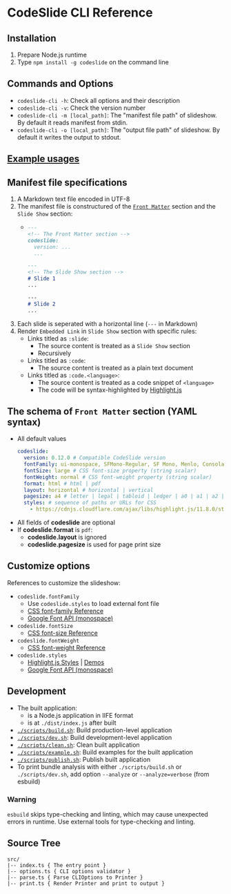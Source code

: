 # CodeSlide CLI Reference

## Installation
1. Prepare Node.js runtime
2. Type `npm install -g codeslide` on the command line

## Commands and Options
- `codeslide-cli -h`: Check all options and their description
- `codeslide-cli -v`: Check the version number
- `codeslide-cli -m [local_path]`: The "manifest file path" of slideshow.
By default it reads manifest from stdin.
- `codeslide-cli -o [local_path]`: The "output file path" of slideshow. By default it writes the output to stdout.

## [Example usages](https://github.com/AsherJingkongChen/codeslide/tree/main/applications/cli/examples/)

## Manifest file specifications
1. A Markdown text file encoded in UTF-8
2. The manifest file is constructured of the [`Front Matter`](#the-schema-of-front-matter-section-yaml-syntax) section and the `Slide Show` section:
   - ```md
     ---
     <!-- The Front Matter section -->
     codeslide:
       version: ...
       ...

     ---
     <!-- The Slide Show section -->
     # Slide 1
     ...

     ---
     # Slide 2
     ...
     ```
3. Each slide is seperated with a horizontal line (`---` in Markdown)
4. Render `Embedded Link` in `Slide Show` section with specific rules:
   - Links titled as `:slide`:
      - The source content is treated as a `Slide Show` section
      - Recursively
   - Links titled as `:code`:
      - The source content is treated as a plain text document
   - Links titled as `:code.<language>`:
      - The source content is treated as a code snippet of `<language>`
      - The code will be syntax-highlighted by [Highlight.js](https://github.com/highlightjs/highlight.js)

## The schema of `Front Matter` section (YAML syntax)
- All default values
   ```yaml
   codeslide:
     version: 0.12.0 # Compatible CodeSlide version
     fontFamily: ui-monospace, SFMono-Regular, SF Mono, Menlo, Consolas, Liberation Mono, monospace # CSS font-family property
     fontSize: large # CSS font-size property (string scalar)
     fontWeight: normal # CSS font-weight property (string scalar)
     format: html # html | pdf
     layout: horizontal # horizontal | vertical
     pagesize: a4 # letter | legal | tabloid | ledger | a0 | a1 | a2 | a3 | a4 | a5 | a6
     styles: # sequence of paths or URLs for CSS 
       - https://cdnjs.cloudflare.com/ajax/libs/highlight.js/11.8.0/styles/github-dark-dimmed.min.css
   ```
- All fields of **codeslide** are optional
- If **codeslide.format** is `pdf`:
  - **codeslide.layout** is ignored
  - **codeslide.pagesize** is used for page print size

## Customize options
References to customize the slideshow:
  - `codeslide.fontFamily`
    - Use `codeslide.styles` to load external font file
    - [CSS font-family Reference](https://developer.mozilla.org/en-US/docs/Web/CSS/font-family)
    - [Google Font API (monospace)](https://fonts.google.com/?category=Monospace)
  - `codeslide.fontSize`
    - [CSS font-size Reference](https://developer.mozilla.org/en-US/docs/Web/CSS/font-size)
  - `codeslide.fontWeight`
    - [CSS font-weight Reference](https://developer.mozilla.org/en-US/docs/Web/CSS/font-weight)
  - `codeslide.styles`
    - [Highlight.js Styles](https://cdnjs.com/libraries/highlight.js) | [Demos](https://highlightjs.org/static/demo/)
    - [Google Font API (monospace)](https://fonts.google.com/?category=Monospace)

## Development
- The built application:
  - is a Node.js application in IIFE format
  - is at `./dist/index.js` after built
- [`./scripts/build.sh`](https://github.com/AsherJingkongChen/codeslide/blob/main/applications/cli/scripts/build.sh): Build production-level application
- [`./scripts/dev.sh`](https://github.com/AsherJingkongChen/codeslide/blob/main/applications/cli/scripts/dev.sh): Build development-level application
- [`./scripts/clean.sh`](https://github.com/AsherJingkongChen/codeslide/blob/main/applications/cli/scripts/clean.sh): Clean built application
- [`./scripts/example.sh`](https://github.com/AsherJingkongChen/codeslide/blob/main/applications/cli/scripts/example.sh): Build examples for the built application
- [`./scripts/publish.sh`](https://github.com/AsherJingkongChen/codeslide/blob/main/applications/cli/scripts/publish.sh): Publish built application
- To print bundle analysis with either `./scripts/build.sh` or `./scripts/dev.sh`, add option `--analyze` or `--analyze=verbose` (from esbuild)

### Warning
`esbuild` skips type-checking and linting, which may cause unexpected errors in runtime. Use external tools for type-checking and linting.

## Source Tree
```
src/
|-- index.ts { The entry point }
|-- options.ts { CLI options validator }
|-- parse.ts { Parse CLIOptions to Printer }
|-- print.ts { Render Printer and print to output }
```
